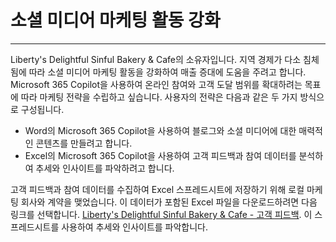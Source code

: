 # 소셜 미디어 마케팅 활동 강화
---
Liberty's Delightful Sinful Bakery & Cafe의 소유자입니다. 지역 경제가 다소 침체됨에 따라 소셜 미디어 마케팅 활동을 강화하여 매출 증대에 도움을 주려고 합니다. Microsoft 365 Copilot을 사용하여 온라인 참여와 고객 도달 범위를 확대하려는 목표에 따라 마케팅 전략을 수립하고 싶습니다. 사용자의 전략은 다음과 같은 두 가지 방식으로 구성됩니다.

 -  Word의 Microsoft 365 Copilot을 사용하여 블로그와 소셜 미디어에 대한 매력적인 콘텐츠를 만들려고 합니다.
 -  Excel의 Microsoft 365 Copilot을 사용하여 고객 피드백과 참여 데이터를 분석하여 추세와 인사이트를 파악하려고 합니다.

고객 피드백과 참여 데이터를 수집하여 Excel 스프레드시트에 저장하기 위해 로컬 마케팅 회사와 계약을 맺었습니다. 이 데이터가 포함된 Excel 파일을 다운로드하려면 다음 링크를 선택합니다. [Liberty's Delightful Sinful Bakery & Cafe - 고객 피드백](https://go.microsoft.com/fwlink/?linkid=2269125). 이 스프레드시트를 사용하여 추세와 인사이트를 파악합니다.
